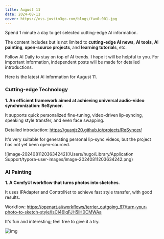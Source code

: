```yaml
---
title: August 11
date: 2024-08-11
cover: https://oss.justin3go.com/blogs/fav0-001.jpg
---
```


Spend 1 minute a day to get selected cutting-edge AI information.

The content includes but is not limited to **cutting-edge AI news**, **AI tools**, **AI painting**, **open-source projects**, and **learning tutorials**, etc.

Follow AI Daily to stay on top of AI trends. I hope it will be helpful to you. For important information, independent posts will be made for detailed introductions.

Here is the latest AI information for August 11.

### Cutting-edge Technology

**1. An efficient framework aimed at achieving universal audio-video synchronization: ReSyncer.**

It supports quick personalized fine-tuning, video-driven lip-syncing, speaking style transfer, and even face swapping.

Detailed introduction: https://guanjz20.github.io/projects/ReSyncer/

It's very suitable for generating personal lip-sync videos, but the project has not yet been open-sourced.

![image-20240811203634242](/Users/hugo/Library/Application Support/typora-user-images/image-20240811203634242.png)

### AI Painting

**1. A ComfyUI workflow that turns photos into sketches.**

It uses IPAdapter and ControlNet to achieve fast style transfer, with good results.

Workflow: https://openart.ai/workflows/terrier_outgoing_67/turn-your-photo-to-sketch-style/IsCl46lqFJH5lH0CMWAa

It's fun and interesting; feel free to give it a try.

![img](https://cdn.jsdelivr.net/gh/freelander/oss@master/ai-daily/2024-08-11/image_CJP1vvks_1723193958729_raw.jpg)
